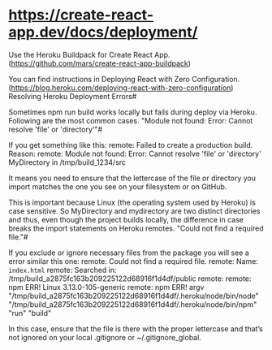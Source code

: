 # https://create-react-app.dev/docs/deployment/

Use the Heroku Buildpack for Create React App. (https://github.com/mars/create-react-app-buildpack)

You can find instructions in Deploying React with Zero Configuration. (https://blog.heroku.com/deploying-react-with-zero-configuration)
Resolving Heroku Deployment Errors#

Sometimes npm run build works locally but fails during deploy via Heroku. Following are the most common cases.
"Module not found: Error: Cannot resolve 'file' or 'directory'"#

If you get something like this:
remote: Failed to create a production build. Reason:
remote: Module not found: Error: Cannot resolve 'file' or 'directory'
MyDirectory in /tmp/build_1234/src

It means you need to ensure that the lettercase of the file or directory you import matches the one you see on your filesystem or on GitHub.

This is important because Linux (the operating system used by Heroku) is case sensitive. So MyDirectory and mydirectory are two distinct directories and thus, even though the project builds locally, the difference in case breaks the import statements on Heroku remotes.
"Could not find a required file."#

If you exclude or ignore necessary files from the package you will see a error similar this one:
remote: Could not find a required file.
remote:   Name: `index.html`
remote:   Searched in: /tmp/build_a2875fc163b209225122d68916f1d4df/public
remote:
remote: npm ERR! Linux 3.13.0-105-generic
remote: npm ERR! argv "/tmp/build_a2875fc163b209225122d68916f1d4df/.heroku/node/bin/node" "/tmp/build_a2875fc163b209225122d68916f1d4df/.heroku/node/bin/npm" "run" "build"

In this case, ensure that the file is there with the proper lettercase and that’s not ignored on your local .gitignore or ~/.gitignore_global.